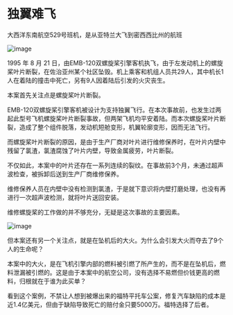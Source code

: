 # 独翼难飞

大西洋东南航空529号班机，是从亚特兰大飞到密西西比州的航班

![image](https://github.com/user-attachments/assets/6f21a0ec-e692-4934-893b-8b9fc91ff13b)


1995 年 8 月 21 日，由EMB-120双螺旋桨引擎客机执飞，由于左发动机上的螺旋桨叶片断裂，在佐治亚州某个社区坠毁。机上乘客和机组人员共29人，其中机长1人在着陆的撞击中死亡，另有9人因着陆后引发的火灾丧生。

本案首先关注点是螺旋桨叶片断裂。

EMB-120双螺旋桨引擎客机被设计为支持独翼飞行。在本次事故前，也发生过两起此型号飞机螺旋桨叶片断裂事故，但两架飞机均平安着陆。而本次螺旋桨叶片断裂，造成了整个组件脱落，发动机短舱变形，机翼轮廓变形，因而无法飞行。

而螺旋桨叶片断裂的原因，是由于生产厂商对叶片进行维修保养时，在叶片内壁中残留了氯渣，氯渣腐蚀了叶片内壁，导致金属疲劳，叶片断裂。

不仅如此，本案中的叶片还存在一系列连续的裂纹。在事故前3个月，未通过超声波检查，被拆卸后送到生产厂商维修保养。

维修保养人员在内壁中没有检测到氯渣，于是就下意识将内壁打磨处理，也没有再进行一次超声波检测，就将叶片送回安装。

维修螺旋桨的工作做的并不够充分，无疑是这次事故的主要因素。

![image](https://github.com/user-attachments/assets/b2098104-15b7-4061-8763-712c4714724a)


但本案还有另一个关注点，就是在坠机后的大火。为什么会引发大火而夺去了9个人的生命呢？

本案中的大火，是在飞机引擎内部的燃料被引燃了所产生的，而不是在坠机后，燃料泄漏被引燃的。这是由于本案中的航空公司，没有选择不易燃但价钱更高的燃料，归根就在于谁为此买单？

看到这个案例，不禁让人想到被爆出来的福特平托车公案，修复汽车缺陷的成本是近1.4亿美元，但由于缺陷导致死亡的赔付金只要5000万。福特选择了后者。
